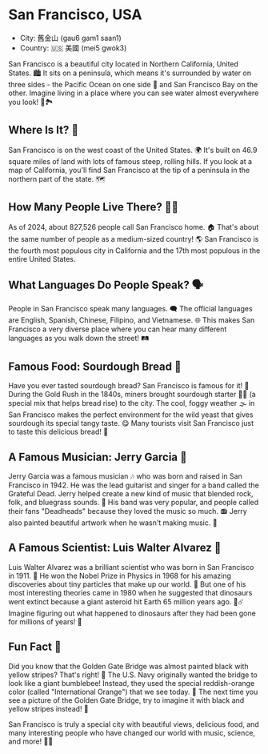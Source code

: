 # San Francisco, USA

- City: 舊金山 (gau6 gam1 saan1)
- Country: 🇺🇸 美國 (mei5 gwok3)

San Francisco is a beautiful city located in Northern California, United States. 🏙️ It sits on a peninsula, which means it's surrounded by water on three sides - the Pacific Ocean on one side 🌊 and San Francisco Bay on the other. Imagine living in a place where you can see water almost everywhere you look! 🌊🏞️

## Where Is It? 📍

San Francisco is on the west coast of the United States. 🌍 It's built on 46.9 square miles of land with lots of famous steep, rolling hills. If you look at a map of California, you'll find San Francisco at the tip of a peninsula in the northern part of the state. 🗺️

## How Many People Live There? 👫🏽

As of 2024, about 827,526 people call San Francisco home. 🏠 That's about the same number of people as a medium-sized country! 🌎 San Francisco is the fourth most populous city in California and the 17th most populous in the entire United States.

## What Languages Do People Speak? 🗣️

People in San Francisco speak many languages. 🗨️ The official languages are English, Spanish, Chinese, Filipino, and Vietnamese. 🌐 This makes San Francisco a very diverse place where you can hear many different languages as you walk down the street! 🛤️

## Famous Food: Sourdough Bread 🍞

Have you ever tasted sourdough bread? San Francisco is famous for it! 🥖 During the Gold Rush in the 1840s, miners brought sourdough starter 🧑‍🏭 (a special mix that helps bread rise) to the city. The cool, foggy weather 🌫️ in San Francisco makes the perfect environment for the wild yeast that gives sourdough its special tangy taste. 😋 Many tourists visit San Francisco just to taste this delicious bread! 🧳

## A Famous Musician: Jerry Garcia 🎸

Jerry Garcia was a famous musician 🎶 who was born and raised in San Francisco in 1942. He was the lead guitarist and singer for a band called the Grateful Dead. Jerry helped create a new kind of music that blended rock, folk, and bluegrass sounds. 🎵 His band was very popular, and people called their fans "Deadheads" because they loved the music so much. 📻 Jerry also painted beautiful artwork when he wasn't making music. 🎨

## A Famous Scientist: Luis Walter Alvarez 🔬

Luis Walter Alvarez was a brilliant scientist who was born in San Francisco in 1911. 🧬 He won the Nobel Prize in Physics in 1968 for his amazing discoveries about tiny particles that make up our world. 🌌 But one of his most interesting theories came in 1980 when he suggested that dinosaurs went extinct because a giant asteroid hit Earth 65 million years ago. 🦖☄️ Imagine figuring out what happened to dinosaurs after they had been gone for millions of years! 🧐

## Fun Fact 🤔

Did you know that the Golden Gate Bridge was almost painted black with yellow stripes? That's right! 🐝 The U.S. Navy originally wanted the bridge to look like a giant bumblebee! Instead, they used the special reddish-orange color (called "International Orange") that we see today. 🧡 The next time you see a picture of the Golden Gate Bridge, try to imagine it with black and yellow stripes instead! 🎨

San Francisco is truly a special city with beautiful views, delicious food, and many interesting people who have changed our world with music, science, and more! 🌇🌁